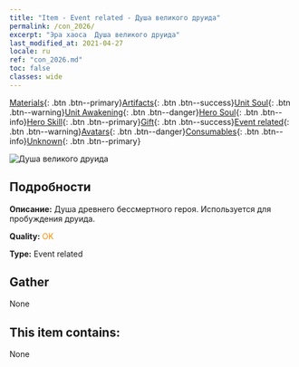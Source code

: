 ```yaml
---
title: "Item - Event related - Душа великого друида"
permalink: /con_2026/
excerpt: "Эра хаоса  Душа великого друида"
last_modified_at: 2021-04-27
locale: ru
ref: "con_2026.md"
toc: false
classes: wide
---
```

 [Materials](/ItemsRU/){: .btn .btn--primary}[Artifacts](/ItemsRU/Artifacts/){: .btn .btn--success}[Unit Soul](/ItemsRU/UnitSoul/){: .btn .btn--warning}[Unit Awakening](/ItemsRU/UnitAwakening/){: .btn .btn--danger}[Hero Soul](/ItemsRU/HeroSoul/){: .btn .btn--info}[Hero Skill](/ItemsRU/HeroSkill/){: .btn .btn--primary}[Gift](/ItemsRU/Gift/){: .btn .btn--success}[Event related](/ItemsRU/Events/){: .btn .btn--warning}[Avatars](/ItemsRU/Avatars/){: .btn .btn--danger}[Consumables](/ItemsRU/Consumables/){: .btn .btn--info}[Unknown](/ItemsRU/Unknown/){: .btn .btn--primary}

 ![Душа великого друида](/images/t/juexing_208.jpg)

## Подробности
 **Описание:** Душа древнего бессмертного героя. Используется для пробуждения друида.

 **Quality:** <span style="color: #FF8C00">OK</span>

 **Type:** Event related

## Gather

  None

## This item contains:

  None

